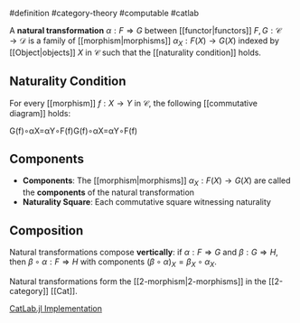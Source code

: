 #definition #category-theory #computable #catlab

A **natural transformation** $\alpha: F \Rightarrow G$ between [[functor|functors]] $F, G: \mathcal{C} \to \mathcal{D}$ is a family of [[morphism|morphisms]] $\alpha_X: F(X) \to G(X)$ indexed by [[Object|objects]] $X$ in $\mathcal{C}$ such that the [[naturality condition]] holds.

## Naturality Condition

For every [[morphism]] $f: X \to Y$ in $\mathcal{C}$, the following [[commutative diagram]] holds:

G(f)∘αX=αY∘F(f)G(f)∘αX​=αY​∘F(f)

<!-- \begin{tikzcd} F(X) \arrow[r, "\alpha_X"] \arrow[d, "F(f)"'] & G(X) \arrow[d, "G(f)"] \\ F(Y) \arrow[r, "\alpha_Y"'] & G(Y) \end{tikzcd} -->

## Components

- **Components**: The [[morphism|morphisms]] $\alpha_X: F(X) \to G(X)$ are called the **components** of the natural transformation
- **Naturality Square**: Each commutative square witnessing naturality

## Composition

Natural transformations compose **vertically**: if $\alpha: F \Rightarrow G$ and $\beta: G \Rightarrow H$, then $\beta \circ \alpha: F \Rightarrow H$ with components $(\beta \circ \alpha)_X = \beta_X \circ \alpha_X$.

Natural transformations form the [[2-morphism|2-morphisms]] in the [[2-category]] [[Cat]].

[CatLab.jl Implementation](https://github.com/AlgebraicJulia/Catlab.jl/blob/main/src/categorical_algebra/)